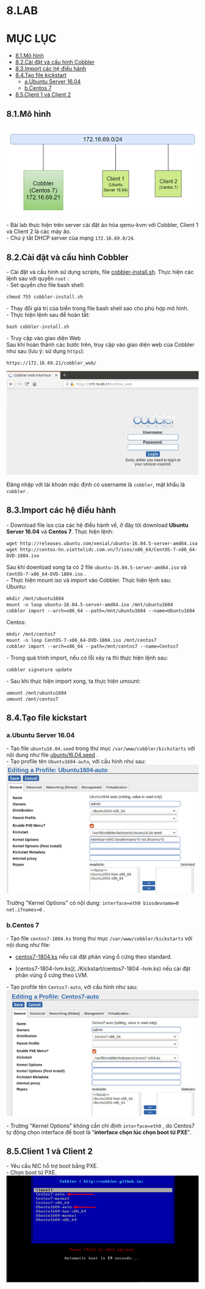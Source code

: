 # 8.LAB

# MỤC LỤC
  - [8.1.Mô hình](#81mô-hình)
  - [8.2.Cài đặt và cấu hình Cobbler](#82cài-đặt-và-cấu-hình-cobbler)
  - [8.3.Import các hệ điều hành](#83import-các-hệ-điều-hành)
  - [8.4.Tạo file kickstart](#84tạo-file-kickstart)
    - [a.Ubuntu Server 16.04](#aubuntu-server-1604)
    - [b.Centos 7](#bcentos-7)
  - [8.5.Client 1 và Client 2](#85client-1-và-client-2)


## 8.1.Mô hình
<img src="../images/lab-1.png" />

\- Bài lab thực hiện trên server cài đặt ảo hóa qemu-kvm với Cobbler, Client 1 và Client 2 là các máy ảo.  
\- Chú ý tắt DHCP server của mạng `172.16.69.0/24`.  

## 8.2.Cài đặt và cấu hình Cobbler
\- Cài đặt và cấu hình sử dụng scripts, file [cobbler-install.sh](../scripts/cobbler-install.sh). Thực hiện các lệnh sau với quyền `root` :  
\- Set quyền cho file bash shell:  
```
chmod 755 cobbler-install.sh
```

\- Thay đổi giá trị của biến trong file bash shell sao cho phù hợp mô hình.  
\- Thực hiện lệnh sau để hoàn tất:  
```
bash cobbler-install.sh
```

\- Truy cập vào giao diện Web  
Sau khi hoàn thành các bước trên, truy cập vào giao diện web của Cobbler như sau (lưu ý: sử dụng `https`):  
```
https://172.16.69.21/cobbler_web/
```

<img src="../images/lab-2.png" />

Đăng nhập với tài khoản mặc định có username là `cobbler`, mật khẩu là `cobbler` .

## 8.3.Import các hệ điều hành
\- Download file iso của các hệ điều hành về, ở đây tôi download **Ubuntu Server 16.04** và **Centos 7**. Thực hiện lệnh:  
```
wget http://releases.ubuntu.com/xenial/ubuntu-16.04.5-server-amd64.iso
wget http://centos-hn.viettelidc.com.vn/7/isos/x86_64/CentOS-7-x86_64-DVD-1804.iso
```

Sau khi download xong ta có 2 file `ubuntu-16.04.5-server-amd64.iso` và `CentOS-7-x86_64-DVD-1804.iso` .  
\- Thực hiện mount iso và import vào Cobbler. Thực hiện lệnh sau:  
Ubuntu:  
```
mkdir /mnt/ubuntu1604
mount -o loop ubuntu-16.04.5-server-amd64.iso /mnt/ubuntu1604
cobbler import --arch=x86_64 --path=/mnt/ubuntu1604 --name=Ubuntu1604
```

Centos:  
```
mkdir /mnt/centos7
mount -o loop CentOS-7-x86_64-DVD-1804.iso /mnt/centos7
cobbler import --arch=x86_64 --path=/mnt/centos7 --name=Centos7
```

\- Trong quá trình import, nếu có lỗi xảy ra thì thực hiện lệnh sau:  
```
cobbler signature update
```

\- Sau khi thực hiện import xong, ta thực hiện umount:  
```
umount /mnt/ubuntu1604
umount /mnt/centos7
```

## 8.4.Tạo file kickstart
### a.Ubuntu Server 16.04
\- Tạo file `ubuntu16.04.seed` trong thư mục `/var/www/cobbler/kickstarts` với nội dung như file [ubuntu16.04.seed](../Kickstart/ubuntu16.04.seed) .  
\- Tạo profile tên `Ubuntu1604-auto`, với cấu hình như sau:  
<img src="../images/lab-3.png" />

Trường "Kernel Options" có nội dung: `interface=eth0 biosdevname=0 net.ifnames=0` .  

### b.Centos 7
\- Tạo file `centos7-1804.ks` trong thư mục `/var/www/cobbler/kickstarts` với nội dung như file:  
- [centos7-1804.ks](../Kickstart/centos7-1804.ks) nếu cài đặt phân vùng ổ cứng theo standard.

- [centos7-1804-lvm.ks](../Kickstart/centos7-1804 -lvm.ks) nếu cài đặt phân vùng ổ cứng theo LVM.

\- Tạo profile tên `Centos7-auto`, với cấu hình như sau:  
<img src="../images/lab-4.png" />

\- Trường "Kernel Options" không cần chỉ định `interface=eth0` , do Centos7 tự động chọn interface để boot là "**interface chọn lúc chọn boot từ PXE**".  

## 8.5.Client 1 và Client 2
\- Yêu cầu NIC hỗ trợ boot bằng PXE.  
\- Chọn boot từ PXE.  
<img src="../images/lab-5.png" />







